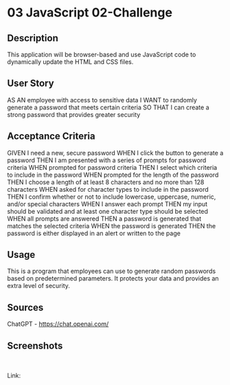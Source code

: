 # 03 JavaScript 02-Challenge
<!-- On-the-job ticket or feature request Challenges -->

## Description 
 This application will be browser-based and use JavaScript code to dynamically update the HTML and CSS files.

## User Story

AS AN employee with access to sensitive data
I WANT to randomly generate a password that meets certain criteria
SO THAT I can create a strong password that provides greater security

## Acceptance Criteria

GIVEN I need a new, secure password
WHEN I click the button to generate a password
THEN I am presented with a series of prompts for password criteria
WHEN prompted for password criteria
THEN I select which criteria to include in the password
WHEN prompted for the length of the password
THEN I choose a length of at least 8 characters and no more than 128 characters
WHEN asked for character types to include in the password
THEN I confirm whether or not to include lowercase, uppercase, numeric, and/or special characters
WHEN I answer each prompt
THEN my input should be validated and at least one character type should be selected
WHEN all prompts are answered
THEN a password is generated that matches the selected criteria
WHEN the password is generated
THEN the password is either displayed in an alert or written to the page

## Usage 
This is a program that employees can use to generate random passwords based on predetermined parameters. It protects your data and provides an extra level of security.

## Sources 
ChatGPT - https://chat.openai.com/

## Screenshots
<img src=""/>
<img src=""/> 
<img src=""/> 
<img src=""/> 


Link:
